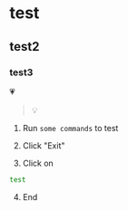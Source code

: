 # test

## test2

### test3

:heartpulse:

> :bulb:

1. Run `some commands` to test

2. Click "Exit"

3. Click on
```bash
test
```
4. End 
